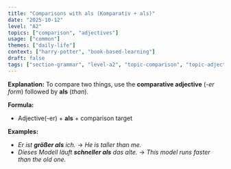 ```yaml
---
title: "Comparisons with als (Komparativ + als)"
date: "2025-10-12"
level: "A2"
topics: ["comparison", "adjectives"]
usage: ["common"]
themes: ["daily-life"]
context: ["harry-potter", "book-based-learning"]
draft: false
tags: ["section-grammar", "level-a2", "topic-comparison", "topic-adjectives", "usage-common", "theme-daily-life", "context-harry-potter", "context-book-based-learning"]
---
```

**Explanation:**
To compare two things, use the **comparative adjective** (*-er form*) followed by **als** (*than*).

**Formula:**

* Adjective(-er) + **als** + comparison target

**Examples:**

* *Er ist **größer als** ich.* → *He is taller than me.*
* *Dieses Modell läuft **schneller als** das alte.* → *This model runs faster than the old one.*
